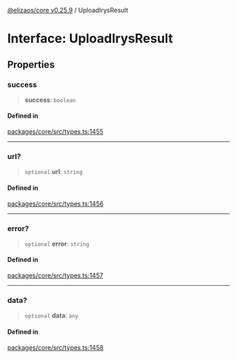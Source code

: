 [@elizaos/core v0.25.9](../index.md) / UploadIrysResult

# Interface: UploadIrysResult

## Properties

### success

> **success**: `boolean`

#### Defined in

[packages/core/src/types.ts:1455](https://github.com/elizaOS/eliza/blob/main/packages/core/src/types.ts#L1455)

***

### url?

> `optional` **url**: `string`

#### Defined in

[packages/core/src/types.ts:1456](https://github.com/elizaOS/eliza/blob/main/packages/core/src/types.ts#L1456)

***

### error?

> `optional` **error**: `string`

#### Defined in

[packages/core/src/types.ts:1457](https://github.com/elizaOS/eliza/blob/main/packages/core/src/types.ts#L1457)

***

### data?

> `optional` **data**: `any`

#### Defined in

[packages/core/src/types.ts:1458](https://github.com/elizaOS/eliza/blob/main/packages/core/src/types.ts#L1458)
